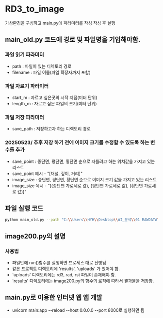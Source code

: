 # RD3_to_image

가상환경을 구성하고 main.py에 파라미터를 작성 작성 후 실행

## main_old.py 코드에 경로 및 파일명을 기입해야함.
### 파일 읽기 파라미터
- path : 파일이 있는 디렉토리 경로
- filename : 파일 이름(파일 확장자까지 포함)
### 파일 자르기 파라미터
- start_m : 자르고 싶은곳의 시작 지점(미터 단위)
- length_m : 자르고 싶은 파일의 크기(미터 단위)
### 파일 저장 파라미터
- save_path : 저장하고자 하는 디렉토리 경로

### 20250523/ 추후 저장 하기 전에 이미지 크기를 수정할 수 있도록 하는 변수들 추가
- save_point : 종단면, 평단면, 횡단면 순으로 자를려고 하는 위치값을 가지고 있는 리스트
- save_point 예시 - "[채널, 깊이, 거리]"
- image_size : 종단면, 평단면, 횡단면 순으로 이미지 크기 값을 가지고 있는 리스트
- image_size 예시 - "[(종단면 가로세로 값), (평단면 가로세로 값), (횡단면 가로세로 값)]"

## 파일 실행 코드
```bash
python main_old.py --path "C:\\Users\\HYH\\Desktop\\AI_분석\\01 RAWDATA\\SBR_013\\00\\" --filename "SBR_013.rd3" --start_m 0.1 --length_m 14.6 --save_path "C:\\Users\\HYH\\Desktop\\AI_분석\\01 RAWDATA\\SBR_013\\00" --save_point "[22, 20, 130]" --image_size "[(8.0, 5.0), (8.0, 3.0), (3.0, 6.0)]"
```

## image200.py의 설명
### 사용법
- 파일안에 run()함수를 실행하면 프로세스 대로 진행됨
- 같은 프로젝트 디렉토리에 'results', 'uploads' 가 있어야 함.
- 'uploads' 디렉토리에는 rd3, rad, rst 파일이 존재해야 함.
- 'results' 디렉토리에는 image200.py의 함수의 로직에 따라서 결과물을 저장함.

## main.py로 이용한 인터넷 웹 앱 개발
- uvicorn main:app --reload --host 0.0.0.0 --port 8000로 실행하면 됨